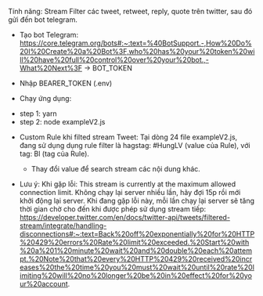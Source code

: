Tính năng: Stream Filter các tweet, retweet, reply, quote trên twitter, sau đó gửi đến bot telegram.

 - Tạo bot Telegram: https://core.telegram.org/bots#:~:text=%40BotSupport.-,How%20Do%20I%20Create%20a%20Bot%3F,who%20has%20your%20token%20will%20have%20full%20control%20over%20your%20bot.,-What%20Next%3F -> BOT_TOKEN

 - Nhập BEARER_TOKEN (.env)

 - Chạy ứng dụng:
  + step 1: yarn
  + step 2: node exampleV2.js

* Custom Rule khi filted stream Tweet:
Tại dòng 24 file exampleV2.js, đang sử dụng dụng rule filter là hagstag: #HungLV (value của Rule), với tag: Bl (tag của Rule).  
  - Thay đổi value để search stream các nội dung khác. 

* Lưu ý:
Khi gặp lỗi: This stream is currently at the maximum allowed connection limit.
Không chạy lại server nhiều lần, hãy đợi 15p rồi mới khởi động lại server. Khi đang gặp lỗi này, mỗi lần chạy lại server sẽ tăng thời gian chờ cho đến khi được phép sử dụng stream tiếp: https://developer.twitter.com/en/docs/twitter-api/tweets/filtered-stream/integrate/handling-disconnections#:~:text=Back%20off%20exponentially%20for%20HTTP%20429%20errors%20Rate%20limit%20exceeded.%20Start%20with%20a%201%20minute%20wait%20and%20double%20each%20attempt.%20Note%20that%20every%20HTTP%20429%20received%20increases%20the%20time%20you%20must%20wait%20until%20rate%20limiting%20will%20no%20longer%20be%20in%20effect%20for%20your%20account.
